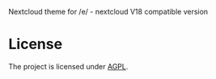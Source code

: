 Nextcloud theme for /e/ - nextcloud V18 compatible version

# License

The project is licensed under [AGPL](LICENSE).
